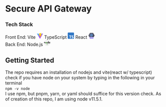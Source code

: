 # Secure API Gateway

### Tech Stack

Front End: Vite <img src="./public/images/Vitejs-logo.svg.png" alt="vite logo" width="20"/> TypeScript <img src="./public/images/typescript.svg" alt="typescript logo" width="20"/> React <img src="./public/images/react.svg" alt="react logo" width="20"/>  
Back End: Node.js <img src="./public/images/nodejs.svg" alt="nodejs logo" width="20"/>

## Getting Started
The repo requires an installation of nodejs and vite(react w/ typescript)  
check if you have node on your system by typing in the following in your terminal  
``` npm -v node ```  
I use npm, but pnpm, yarn, or yaml should suffice for this version check.  As of creation of this repo, I am using node v11.5.1.
